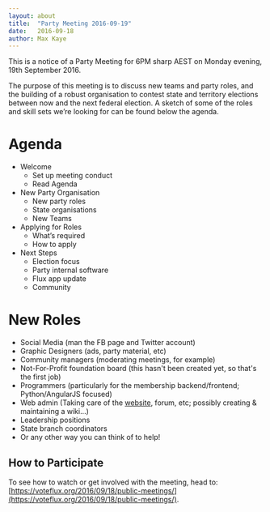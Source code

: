 ```yaml
---
layout: about
title:  "Party Meeting 2016-09-19"
date:   2016-09-18
author: Max Kaye
---
```

This is a notice of a Party Meeting for 6PM sharp AEST on Monday evening, 19th September 2016.

The purpose of this meeting is to discuss new teams and party roles, and the building of a robust organisation to contest state and territory elections between now and the next federal election. A sketch of some of the roles and skill sets we’re looking for can be found below the agenda.

# Agenda

- Welcome
    - Set up meeting conduct
    - Read Agenda
- New Party Organisation
    - New party roles
    - State organisations
    - New Teams
- Applying for Roles
    - What’s required
    - How to apply
- Next Steps
    - Election focus
    - Party internal software
    - Flux app update
    - Community

# New Roles

- Social Media (man the FB page and Twitter account)
- Graphic Designers (ads, party material, etc)
- Community managers (moderating meetings, for example)
- Not-For-Profit foundation board (this hasn't been created yet, so that's the first job)
- Programmers (particularly for the membership backend/frontend; Python/AngularJS focused)
- Web admin (Taking care of the [website](https://github.com/voteflux/vote-flux-v2), forum, etc; possibly creating & maintaining a wiki...)
- Leadership positions
- State branch coordinators
- Or any other way you can think of to help!

## How to Participate

To see how to watch or get involved with the meeting, head to: [https://voteflux.org/2016/09/18/public-meetings/](https://voteflux.org/2016/09/18/public-meetings/).
